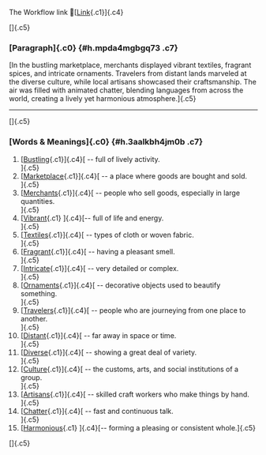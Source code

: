 The Workflow link
👏[[Link](https://www.google.com/url?q=http://www.google.com&sa=D&source=editors&ust=1755798826006138&usg=AOvVaw3_CuWkLJdguTsiXTQpx0CN){.c1}]{.c4}

[]{.c5}

### [Paragraph]{.c0} {#h.mpda4mgbgq73 .c7}

[In the bustling marketplace, merchants displayed vibrant textiles,
fragrant spices, and intricate ornaments. Travelers from distant lands
marveled at the diverse culture, while local artisans showcased their
craftsmanship. The air was filled with animated chatter, blending
languages from across the world, creating a lively yet harmonious
atmosphere.]{.c5}

------------------------------------------------------------------------

[]{.c5}

### [Words & Meanings]{.c0} {#h.3aalkbh4jm0b .c7}

1.  [[Bustling](https://www.google.com/url?q=http://www.google.com&sa=D&source=editors&ust=1755798826008411&usg=AOvVaw2zhLVkeKhP-BtBrsPK9HQl){.c1}]{.c4}[ --
    full of lively activity.\
    ]{.c5}
2.  [[Marketplace](https://www.google.com/url?q=http://www.google.com&sa=D&source=editors&ust=1755798826008969&usg=AOvVaw0jt_73Cp1rNa0okG4FbH2u){.c1}]{.c4}[ --
    a place where goods are bought and sold.\
    ]{.c5}
3.  [[Merchants](https://www.google.com/url?q=http://www.google.com&sa=D&source=editors&ust=1755798826009404&usg=AOvVaw0WRLksD_GIf4opQUj75DNa){.c1}]{.c4}[ --
    people who sell goods, especially in large quantities.\
    ]{.c5}
4.  [[Vibrant](https://www.google.com/url?q=http://www.google.com&sa=D&source=editors&ust=1755798826009894&usg=AOvVaw3uQ7uCQeDUK-b9eO4O99_b){.c1}
    ]{.c4}[-- full of life and energy.\
    ]{.c5}
5.  [[Textiles](https://www.google.com/url?q=http://www.google.com&sa=D&source=editors&ust=1755798826010292&usg=AOvVaw3Po_8vhPknMH83H2rAdE0Z){.c1}]{.c4}[ --
    types of cloth or woven fabric.\
    ]{.c5}
6.  [[Fragrant](https://www.google.com/url?q=http://www.google.com&sa=D&source=editors&ust=1755798826010682&usg=AOvVaw0ugLHZLEO3YqEVd9Q0z-Zn){.c1}]{.c4}[ --
    having a pleasant smell.\
    ]{.c5}
7.  [[Intricate](https://www.google.com/url?q=http://www.google.com&sa=D&source=editors&ust=1755798826011063&usg=AOvVaw31_bQKknt1PHe8UzQhNPR4){.c1}]{.c4}[ --
    very detailed or complex.\
    ]{.c5}
8.  [[Ornaments](https://www.google.com/url?q=http://www.google.com&sa=D&source=editors&ust=1755798826011530&usg=AOvVaw0rBt3T2PGLvVmDv84LjGM1){.c1}]{.c4}[ --
    decorative objects used to beautify something.\
    ]{.c5}
9.  [[Travelers](https://www.google.com/url?q=http://www.google.com&sa=D&source=editors&ust=1755798826012061&usg=AOvVaw2vaLM2zqVKOhqf0rULj5Te){.c1}]{.c4}[ --
    people who are journeying from one place to another.\
    ]{.c5}
10. [[Distant](https://www.google.com/url?q=http://www.google.com&sa=D&source=editors&ust=1755798826012572&usg=AOvVaw1HECsjnxGdgaEJCqbFvNtm){.c1}]{.c4}[ --
    far away in space or time.\
    ]{.c5}
11. [[Diverse](https://www.google.com/url?q=http://www.google.com&sa=D&source=editors&ust=1755798826012885&usg=AOvVaw2dj4D2ASf6cPgbfwouIbO9){.c1}]{.c4}[ --
    showing a great deal of variety.\
    ]{.c5}
12. [[Culture](https://www.google.com/url?q=http://www.google.com&sa=D&source=editors&ust=1755798826013268&usg=AOvVaw0UcnFlWX7dcLrm1wMC30OO){.c1}]{.c4}[ --
    the customs, arts, and social institutions of a group.\
    ]{.c5}
13. [[Artisans](https://www.google.com/url?q=http://www.google.com&sa=D&source=editors&ust=1755798826013683&usg=AOvVaw22i8RiG2Ewt7Gs0o-X-nmx){.c1}]{.c4}[ --
    skilled craft workers who make things by hand.\
    ]{.c5}
14. [[Chatter](https://www.google.com/url?q=http://www.google.com&sa=D&source=editors&ust=1755798826014072&usg=AOvVaw2rZ9eNdWv9K35xKD1N-_l5){.c1}]{.c4}[ --
    fast and continuous talk.\
    ]{.c5}
15. [[Harmonious](https://www.google.com/url?q=http://www.google.com&sa=D&source=editors&ust=1755798826014530&usg=AOvVaw3qOCIRsssu7rNkeJnrvyPo){.c1}
    ]{.c4}[-- forming a pleasing or consistent whole.]{.c5}

[]{.c5}
